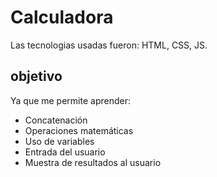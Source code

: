 # Calculadora
Las tecnologias usadas fueron: HTML, CSS, JS.

## objetivo

Ya que me permite aprender:

- Concatenación
- Operaciones matemáticas
- Uso de variables
- Entrada del usuario
- Muestra de resultados al usuario
